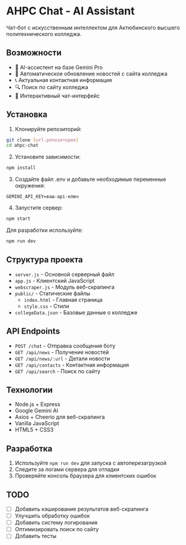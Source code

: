 # AHPC Chat - AI Assistant

Чат-бот с искусственным интеллектом для Актюбинского высшего политехнического колледжа.

## Возможности

- 🤖 AI-ассистент на базе Gemini Pro
- 📰 Автоматическое обновление новостей с сайта колледжа
- 📞 Актуальная контактная информация
- 🔍 Поиск по сайту колледжа
- 💬 Интерактивный чат-интерфейс

## Установка

1. Клонируйте репозиторий:
```bash
git clone [url-репозитория]
cd ahpc-chat
```

2. Установите зависимости:
```bash
npm install
```

3. Создайте файл .env и добавьте необходимые переменные окружения:
```
GEMINI_API_KEY=ваш-api-ключ
```

4. Запустите сервер:
```bash
npm start
```

Для разработки используйте:
```bash
npm run dev
```

## Структура проекта

- `server.js` - Основной серверный файл
- `app.js` - Клиентский JavaScript
- `webscraper.js` - Модуль веб-скрапинга
- `public/` - Статические файлы
  - `index.html` - Главная страница
  - `style.css` - Стили
- `collegeData.json` - Базовые данные о колледже

## API Endpoints

- `POST /chat` - Отправка сообщения боту
- `GET /api/news` - Получение новостей
- `GET /api/news/:url` - Детали новости
- `GET /api/contacts` - Контактная информация
- `GET /api/search` - Поиск по сайту

## Технологии

- Node.js + Express
- Google Gemini AI
- Axios + Cheerio для веб-скрапинга
- Vanilla JavaScript
- HTML5 + CSS3

## Разработка

1. Используйте `npm run dev` для запуска с автоперезагрузкой
2. Следите за логами сервера для отладки
3. Проверяйте консоль браузера для клиентских ошибок

## TODO

- [ ] Добавить кэширование результатов веб-скрапинга
- [ ] Улучшить обработку ошибок
- [ ] Добавить систему логирования
- [ ] Оптимизировать поиск по сайту
- [ ] Добавить тесты
